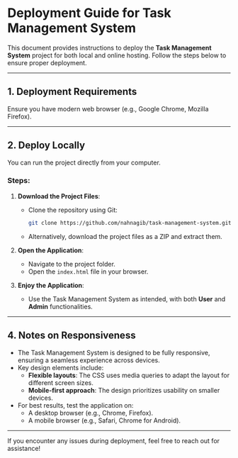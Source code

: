 # Deployment Guide for Task Management System

This document provides instructions to deploy the **Task Management System** project for both local and online hosting. Follow the steps below to ensure proper deployment.

---

## **1. Deployment Requirements**
Ensure you have modern web browser (e.g., Google Chrome, Mozilla Firefox).

---

## **2. Deploy Locally**
You can run the project directly from your computer.

### **Steps:**
1. **Download the Project Files**:
   - Clone the repository using Git:
     ```bash
     git clone https://github.com/nahnagib/task-management-system.git
     ```
   - Alternatively, download the project files as a ZIP and extract them.

2. **Open the Application**:
   - Navigate to the project folder.
   - Open the `index.html` file in your browser.

3. **Enjoy the Application**:
   - Use the Task Management System as intended, with both **User** and **Admin** functionalities.

---

## **4. Notes on Responsiveness**
- The Task Management System is designed to be fully responsive, ensuring a seamless experience across devices.
- Key design elements include:
  - **Flexible layouts**: The CSS uses media queries to adapt the layout for different screen sizes.
  - **Mobile-first approach**: The design prioritizes usability on smaller devices.
- For best results, test the application on:
  - A desktop browser (e.g., Chrome, Firefox).
  - A mobile browser (e.g., Safari, Chrome for Android).

---

If you encounter any issues during deployment, feel free to reach out for assistance!
